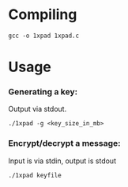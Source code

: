 # Compiling

`gcc -o 1xpad 1xpad.c`

# Usage

### Generating a key:

Output via stdout.

`./1xpad -g <key_size_in_mb>`

### Encrypt/decrypt a message:

Input is via stdin, output is stdout

`./1xpad keyfile`
